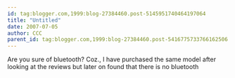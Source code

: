 ```yaml
---
id: tag:blogger.com,1999:blog-27384460.post-5145951740464197064
title: "Untitled"
date: 2007-07-05
author: CCC
parent_id: tag:blogger.com,1999:blog-27384460.post-5416775733766162506
---
```


Are you sure of bluetooth? Coz., I have purchased the same model after looking at the reviews but later on found that there is no bluetooth